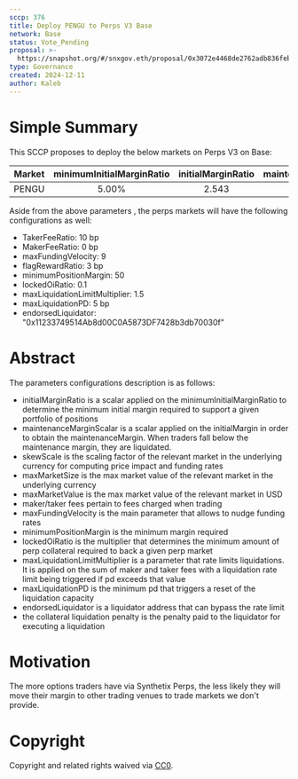 ```yaml
---
sccp: 376
title: Deploy PENGU to Perps V3 Base
network: Base
status: Vote_Pending
proposal: >-
  https://snapshot.org/#/snxgov.eth/proposal/0x3072e4468de2762adb836febef5e68d343347c75c7004f6d01fe31f8359f6c73
type: Governance
created: 2024-12-11
author: Kaleb
---
```


# Simple Summary

This SCCP proposes to deploy the below markets on Perps V3 on Base:

| **Market** 	| **minimumInitialMarginRatio** 	| **initialMarginRatio** 	| **maintenanceMarginScalar** 	| **skewScale** 	| **maxMarketSize** 	| **maxMarketValue** 	|
|:----------:	|:-----------------------------:	|:----------------------:	|:---------------------------:	|:-------------:	|:-----------------:	|:------------------:	|
|   PENGU   	|             5.00%             	|           2.543          	|            0.317            	|      300m     	|        2b       	    |         3m         	|

Aside from the above parameters , the perps markets will have the following configurations as well:
- TakerFeeRatio: 10 bp 
- MakerFeeRatio: 0 bp
- maxFundingVelocity: 9
- flagRewardRatio: 3 bp
- minimumPositionMargin: 50
- lockedOiRatio: 0.1
- maxLiquidationLimitMultiplier: 1.5
- maxLiquidationPD: 5 bp
- endorsedLiquidator: "0x11233749514Ab8d00C0A5873DF7428b3db70030f"


# Abstract

The parameters configurations description is as follows:
- initialMarginRatio is a scalar applied on the minimumInitialMarginRatio to determine the minimum initial margin required to support a given portfolio of positions
- maintenanceMarginScalar is a scalar applied on the initialMargin in order to obtain the maintenanceMargin. When traders fall below the maintenance margin, they are liquidated.
- skewScale is the scaling factor of the relevant market in the underlying currency for computing price impact and funding rates
- maxMarketSize is the max market value of the relevant market in the underlying currency
- maxMarketValue is the max market value of the relevant market in USD
- maker/taker fees pertain to fees charged when trading
- maxFundingVelocity is the main parameter that allows to nudge funding rates
- minimumPositionMargin is the minimum margin required
- lockedOiRatio is the multiplier that determines the minimum amount of perp collateral required to back a given perp market
- maxLiquidationLimitMultiplier is a parameter that rate limits liquidations. It is applied on the sum of maker and taker fees with a liquidation rate limit being triggered if pd exceeds that value
- maxLiquidationPD is the minimum pd that triggers a reset of the liquidation capacity
- endorsedLiquidator is a liquidator address that can bypass the rate limit
- the collateral liquidation penalty is the penalty paid to the liquidator for executing a liquidation


# Motivation

The more options traders have via Synthetix Perps, the less likely they will move their margin to other trading venues to trade markets we don't provide. 

# Copyright
Copyright and related rights waived via [CC0](https://creativecommons.org/publicdomain/zero/1.0/).
